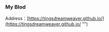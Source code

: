 ### My Blod

Address：[https://tingsdreamweaver.github.io/](https://tingsdreamweaver.github.io/ "")


